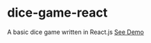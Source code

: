 # dice-game-react
A basic dice game written in React.js
[See Demo](https://pixelwiz.github.io/dice-game-react/)